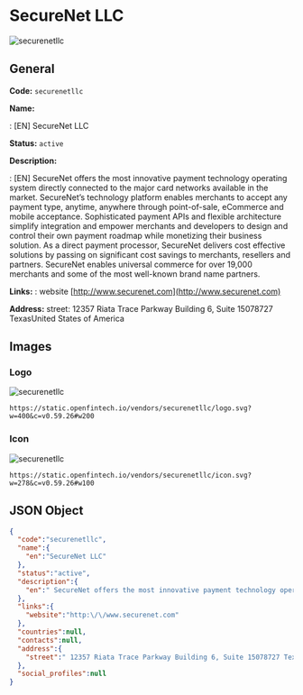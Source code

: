 
# SecureNet LLC 
![securenetllc](https://static.openfintech.io/vendors/securenetllc/logo.svg?w=400&c=v0.59.26#w200)  

## General 
 
**Code:** `securenetllc` 
 
**Name:** 
 
:	[EN] SecureNet LLC 
 
**Status:** `active` 
 
**Description:** 
 
: [EN]  SecureNet offers the most innovative payment technology operating system directly connected to the major card networks available in the market. SecureNet’s technology platform enables merchants to accept any payment type, anytime, anywhere through point-of-sale, eCommerce and mobile acceptance. Sophisticated payment APIs and flexible architecture simplify integration and empower merchants and developers to design and control their own payment roadmap while monetizing their business solution. As a direct payment processor, SecureNet delivers cost effective solutions by passing on significant cost savings to merchants, resellers and partners. SecureNet enables universal commerce for over 19,000 merchants and some of the most well-known brand name partners.  
 
**Links:** 
: website [http://www.securenet.com](http://www.securenet.com) 
 
**Address:** 
street:  12357 Riata Trace Parkway Building 6, Suite 15078727 TexasUnited States of America  

## Images 

### Logo 
 
![securenetllc](https://static.openfintech.io/vendors/securenetllc/logo.svg?w=400&c=v0.59.26#w200)  

```
https://static.openfintech.io/vendors/securenetllc/logo.svg?w=400&c=v0.59.26#w200
```  

### Icon 
 
![securenetllc](https://static.openfintech.io/vendors/securenetllc/icon.svg?w=278&c=v0.59.26#w100)  

```
https://static.openfintech.io/vendors/securenetllc/icon.svg?w=278&c=v0.59.26#w100
```  

## JSON Object 

```json
{
  "code":"securenetllc",
  "name":{
    "en":"SecureNet LLC"
  },
  "status":"active",
  "description":{
    "en":" SecureNet offers the most innovative payment technology operating system directly connected to the major card networks available in the market. SecureNet\u2019s technology platform enables merchants to accept any payment type, anytime, anywhere through point-of-sale, eCommerce and mobile acceptance. Sophisticated payment APIs and flexible architecture simplify integration and empower merchants and developers to design and control their own payment roadmap while monetizing their business solution. As a direct payment processor, SecureNet delivers cost effective solutions by passing on significant cost savings to merchants, resellers and partners. SecureNet enables universal commerce for over 19,000 merchants and some of the most well-known brand name partners. "
  },
  "links":{
    "website":"http:\/\/www.securenet.com"
  },
  "countries":null,
  "contacts":null,
  "address":{
    "street":" 12357 Riata Trace Parkway Building 6, Suite 15078727 TexasUnited States of America "
  },
  "social_profiles":null
}
```  
